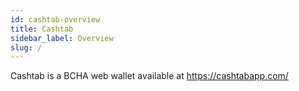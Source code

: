 ```yaml
---
id: cashtab-overview
title: Cashtab
sidebar_label: Overview
slug: /
---
```


Cashtab is a BCHA web wallet available at https://cashtabapp.com/
